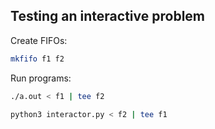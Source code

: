 ## Testing an interactive problem

Create FIFOs:
```bash
mkfifo f1 f2
```

Run programs:
```bash
./a.out < f1 | tee f2
```

```bash
python3 interactor.py < f2 | tee f1
```
